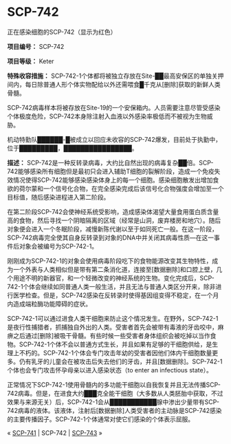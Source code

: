 # SCP-742
                        




正在感染细胞的SCP-742（显示为红色）



**项目编号：**  SCP-742

**项目等级：**  Keter

**特殊收容措施：** SCP-742-1个体都将被独立存放在Site-██最高安保区的单独关押间内，每日除普通人形个体实物配给以外还需喂食█千克从[删除]获取的新鲜人类骨髓。

SCP-742病毒样本将被存放在Site-19的一个安保箱内。人员需要注意尽管受感染个体极度危险，SCP-742本身除注射入血液以外感染率极低而不被视为生物威胁。

机动特勤队██████-█被成立以回应未收容的SCP-742爆发，目前处于执勤中，位于█████████，████████████████。

**描述：** SCP-742是一种反转录病毒，大约比自然出现的病毒复杂██倍。SCP-742能够感染所有细胞但是最初只会进入辅助T细胞的裂解阶段，造成一个免疫失效情况使得SCP-742能够感染感染体身上的每一个细胞。感染细胞散发出增加食欲的荷尔蒙和一个信号化合物，在完全感染完成后该信号化合物强度会增加至一个目标值，随后感染进程进入第二阶段。

在第二阶段SCP-742会使神经系统受影响，造成感染体渴望大量食用蛋白质含量高的食物，然后寻找一个阴暗隔离的区域（经常是山洞，废弃楼房和地穴）。随后对象便会进入一个冬眠阶段，减慢新陈代谢以至于如同死亡一般。在这一阶段，SCP-742病毒完全使其自身反转录到对象的DNA中并关闭其病毒性质—在这一事件后对象会被编号为SCP-742-1。

刚刚成为SCP-742-1的对象会使用病毒阶段吃下的食物能源改变其生物特性，成为一个外表与人类相似但是带有第二条消化道，连接至[数据删除]和口腔上壁，几个用途不明的新器官，和一个轻微改变的神经系统的生物。变化完成后，SCP-742-1个体会继续如同普通人类一般生活，并且无法与普通人类区分开来，除非进行医学检查。但是，SCP-742感染在反转录时使得基因组变得不稳定，在一个月内造成端粒酶功能障碍的症状。

SCP-742-1可以通过进食人类干细胞来防止这个情况发生。在野外，SCP-742-1是夜行性捕猎者，抓捕独自外出的人类。受害者首先会被带有毒液的牙齿咬中，麻痹之后通过[删除]被吸干骨髓。有些时候一些受害者身体组织会被吃掉以当作食物。SCP-742-1个体不会以普通方式生长，并且如果有足够的干细胞供给，是生理上不朽的。SCP-742-1个体会专门攻击年幼的受害者因他们体内干细胞数量更多。仍有乳牙的儿童会在被攻击后失去他们的牙齿，并且[数据删除]。SCP-742-1个体也会专门攻击怀孕母亲以进入感染状态（to enter an infectious state）。

正常情况下SCP-742-1使用骨髓内的多功能干细胞以自我恢复并且无法传播SCP-742病毒。但是，在进食大约███克全能干细胞（大多数从人类胚胎中获取，不过效果与来源无关）后，SCP-742-1会从███████████腺中渗出少量带有SCP-742病毒的液体。该液体，注射后[数据删除]人类受害者的主动脉是SCP-742感染的主要传播因子。SCP-742-1个体通常对使它们感染的个体表示屈服。



« [SCP-741](/scp-741) | SCP-742 | [SCP-743](/scp-743) »





                    